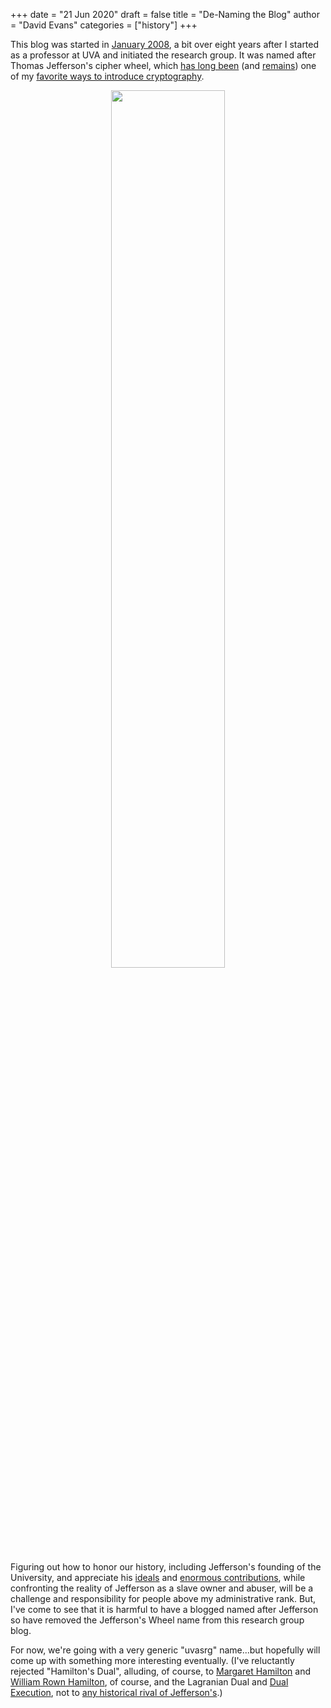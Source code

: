 +++
date = "21 Jun 2020"
draft = false
title = "De-Naming the Blog"
author = "David Evans"
categories = ["history"]
+++

This blog was started in [January 2008](/2008/facebook-privacy.html), a bit over
eight years after I started as a professor at UVA and initiated the
research group. It was named after Thomas Jefferson's cipher wheel,
which [has long
been](http://www.cs.virginia.edu/~evans/cs588-fall2001/challenges/wheel-solved.html)
(and [remains](https://github.com/evansuva/cipherschool)) one of my
[favorite ways to introduce
cryptography](https://www.cs.virginia.edu/~evans/crypto/day1-jefferson.html).

<p>
<center><img src="/images/jwlogo-small.jpg" width="60%"></center>
</p>

Figuring out how to honor our history, including Jefferson's founding
of the University, and appreciate his
[ideals](https://www.monticello.org/site/research-and-collections/virginia-statute-religious-freedom)
and [enormous
contributions](https://www.cs.virginia.edu/~evans/cs655/readings/declaration.html),
while confronting the reality of Jefferson as a slave owner and
abuser, will be a challenge and responsibility for people above my
administrative rank. But, I've come to see that it is harmful to have
a blogged named after Jefferson so have removed the Jefferson's Wheel
name from this research group blog.

For now, we're going with a very generic "uvasrg" name...but hopefully
will come up with something more interesting eventually.  (I've
reluctantly rejected "Hamilton's Dual", alluding, of course, to
[Margaret
Hamilton](https://www.amazon.com/Margaret-Moon-Dean-Robbins/dp/0399551859)
and [William Rown
Hamilton](https://www.youtube.com/watch?v=SZXHoWwBcDc), of course, and
the Lagranian Dual and [Dual
Execution](https://www.cs.virginia.edu/~evans/pubs/oakland2012/), not
to [any historical rival of
Jefferson's](https://www.history.com/news/alexander-hamilton-slavery-facts).)

